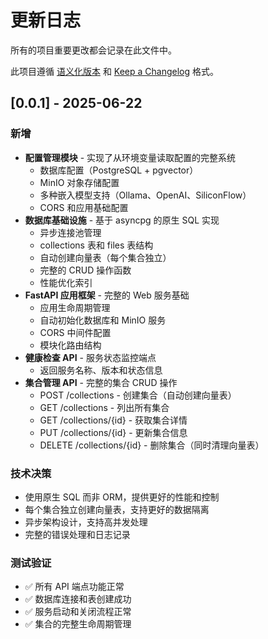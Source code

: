# 更新日志

所有的项目重要更改都会记录在此文件中。

此项目遵循 [语义化版本](https://semver.org/lang/zh-CN/) 和 [Keep a Changelog](https://keepachangelog.com/zh-CN/) 格式。

## [0.0.1] - 2025-06-22

### 新增
- **配置管理模块** - 实现了从环境变量读取配置的完整系统
  - 数据库配置（PostgreSQL + pgvector）
  - MinIO 对象存储配置
  - 多种嵌入模型支持（Ollama、OpenAI、SiliconFlow）
  - CORS 和应用基础配置
- **数据库基础设施** - 基于 asyncpg 的原生 SQL 实现
  - 异步连接池管理
  - collections 表和 files 表结构
  - 自动创建向量表（每个集合独立）
  - 完整的 CRUD 操作函数
  - 性能优化索引
- **FastAPI 应用框架** - 完整的 Web 服务基础
  - 应用生命周期管理
  - 自动初始化数据库和 MinIO 服务
  - CORS 中间件配置
  - 模块化路由结构
- **健康检查 API** - 服务状态监控端点
  - 返回服务名称、版本和状态信息
- **集合管理 API** - 完整的集合 CRUD 操作
  - POST /collections - 创建集合（自动创建向量表）
  - GET /collections - 列出所有集合
  - GET /collections/{id} - 获取集合详情
  - PUT /collections/{id} - 更新集合信息
  - DELETE /collections/{id} - 删除集合（同时清理向量表）

### 技术决策
- 使用原生 SQL 而非 ORM，提供更好的性能和控制
- 每个集合独立创建向量表，支持更好的数据隔离
- 异步架构设计，支持高并发处理
- 完整的错误处理和日志记录

### 测试验证
- ✅ 所有 API 端点功能正常
- ✅ 数据库连接和表创建成功
- ✅ 服务启动和关闭流程正常
- ✅ 集合的完整生命周期管理
